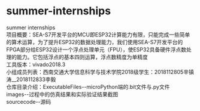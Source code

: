 # summer-internships  
summer internships  
项目概要：SEA-S7开发平台的MCU即ESP32计算能力有限，只能完成一些简单的算术运算，为了提升ESP32的数据处理能力，我们使用SEA-S7开发平台的FPGA部分给ESP32设计一个浮点处理单元（FPU），使ESP32具备硬件浮点数处理的能力。它包括浮点的基本四则运算，浮点数精度为单精度  
工具版本：vivado2018.3  
小组成员列表：西南交通大学信息科学与技术学院2018级学生：2018112805辛镇涛__2018112833李毅  
仓库目录介绍：ExecutableFiles--microPython端的.bit文件与.py文件  
             images--过程中的仿真结果和实际验证结果截图  
             sourcecode--源码  
